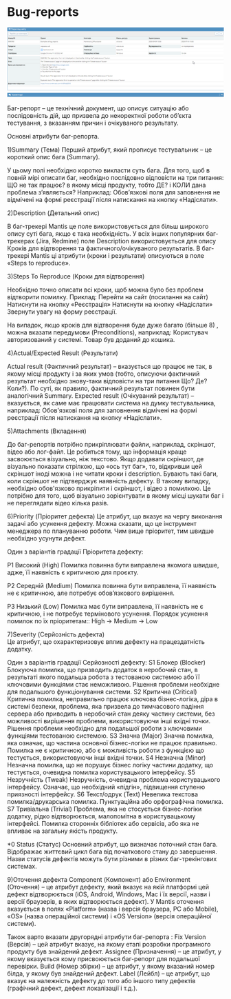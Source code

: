 # Bug-reports

![img](https://github.com/DariaStavytska/Bug-reports/blob/main/%D0%BF%D1%80%D0%B8%D0%BA%D0%BB%D0%B0%D0%B4.png)

Баг-репорт – це технічний документ, що описує ситуацію або послідовність дій, що призвела до некоректної роботи об’єкта тестування, з вказанням причин і очікуваного результату. 

Основні атрибути баг-репорта.

1)Summary (Тема)
Перший атрибут, який прописує тестувальник – це короткий опис бага (Summary).

У цьому полі необхідно коротко викласти суть бага. Для того, щоб в повній мірі описати баг, необхідно послідовно відповісти на три питання: ЩО не так працює? в якому місці продукту, тобто ДЕ? і КОЛИ дана проблема з’являється?
Наприклад:
Обов’язкові поля для заповнення не відмічені на формі реєстрації після натискання на кнопку «Надіслати».

2)Description (Детальний опис)

В баг-трекері Mantis це поле використовується для більш широкого опису суті бага, якщо є така необхідність. У всіх інших популярних баг-трекерах (Jira, Redmine) поле Description використовується для опису Кроків для відтворення та фактичного/очікуваного результатів.
В баг-трекері Mantis ці атрибути (кроки і результати) описуються в поле «Steps to reproduce».

3)Steps To Reproduce (Кроки для відтворення)

Необхідно точно описати всі кроки, щоб можна було без проблем відтворити помилку.
Приклад:
Перейти на сайт (посилання на сайт)
Натиснути на кнопку «Реєстрація»
Натиснути на кнопку «Надіслати»
Звернути увагу на форму реєстрації.

На випадок, якщо кроків для відтворення буде дуже багато (більше 8) , можна вказати передумови (Preconditions), наприклад:
Користувач авторизований у системі.
Товар був доданий до кошика.

4)Actual/Expected Result (Результати)

Actual result (Фактичний результат) – вказується що працює не так, в якому місці продукту і за яких умов (тобто, описуючи фактичний результат необхідно знову-таки відповісти на три питання Що? Де? Коли?). По суті, як правило, фактичний результат повинен бути аналогічний Summary.
Expected result (Очікуваний результат) – вказується, як саме має працювати система на думку тестувальника, наприклад: 
Обов'язкові поля для заповнення відмічені на формі реєстрації після натискання на кнопку «Надіслати».

5)Attachments (Вкладення)

До баг-репортів потрібно прикріплювати файли, наприклад, скріншот, відео або лог-файл. Це робиться тому, що інформація краще засвоюється візуально, ніж текстово. Якщо додавати скріншот, де візуально показати стрілкою, що «ось тут баг», то, відкривши цей скріншот іноді можна і не читати кроки і description.
Бувають такі баги, коли скріншот не підтверджує наявність дефекту. В такому випадку, необхідно обов'язково прикріпити і скріншот, і відео з помилкою. Це потрібно для того, щоб візуально зорієнтувати в якому місці шукати баг і не переглядати відео кілька разів.

6)Priority (Пріоритет дефекта)
Це атрибут, що вказує на чергу виконання задачі або усунення дефекту. Можна сказати, що це інструмент менеджера по плануванню роботи. Чим вище пріоритет, тим швидше необхідно усунути дефект. 

Один з варіантів градації Пріоритета дефекту:

P1 Високий (High)
Помилка повинна бути виправлена якомога швидше, адже, її наявність є критичною для проєкту.

P2 Середній (Medium)
Помилка повинна бути виправлена, її наявність не є критичною, але потребує обов’язкового вирішення.

P3 Низький (Low)
Помилка має бути виправлена, її наявність не є критичною, і не потребує термінового усунення. 
Порядок усунення помилок по їх пріоритетам:: High -> Medium -> Low

7)Severity (Серйозність дефекта)  
Це атрибут, що охарактеризовує вплив дефекту на працездатність додатку.

Один з варіантів градації Серйозності дефекту:
S1 Блокер (Blocker)
Блокуюча помилка, що призводить додаток в неробочий стан, в результаті якого подальша робота з тестованою системою або її ключовими функціями стає неможливою. Рішення проблеми необхідне для подальшого функціонування системи.
S2 Критична (Critical)
Критична помилка, неправильно працює ключова бізнес-логіка, діра в системі безпеки, проблема, яка призвела до тимчасового падіння сервера або приводить в неробочий стан деяку частину системи, без можливості вирішення проблеми, використовуючи інші вхідні точки. Рішення проблеми необхідно для подальшої роботи з ключовими функціями тестованою системою.
S3 Значна (Major)
Значна помилка, яка означає, що частина основної бізнес-логіки не працює правильно. Помилка не є критичною, або є можливість роботи з функцією що тестується, використовуючи інші вхідні точки. 
S4 Незначна (Minor)
Незначна помилка, що не порушує бізнес логіку частини додатку, що тестується, очевидна помилка користувацького інтерфейсу.
S5 Незручність (Tweak)
Незручність, очевидна проблема користувацького інтерфейсу. Означає, що необхідний «підгін», підвищення ступеню приязності інтерфейсу.
S6 Текст/одрук (Text)
Невелика текстова помилка/друкарська помилка. Пунктуаційна або орфографічна помилка.
S7 Тривіальна (Trivial)
Проблема, яка не стосується бізнес-логіки додатку, рідко відтворюється, малопомітна в користувацькому інтерфейсі. Помилка сторонніх бібліотек або сервісів, або яка не впливає на загальну якість продукту.

*0 Status (Статус)
Основний атрибут, що визначає поточний стан бага. Відображає життєвий цикл бага від початкового стану до завершення. 
Назви статусів дефектів можуть бути різними в різних баг-трекінгових системах.

9)Оточення дефекта
Component (Компонент) або Environment (Оточення) – це атрибут дефекту, який вказує на якій платформі цей дефект відтворюється (iOS, Android, Windows, Mac і їх версії, назви і версії браузерів, в яких відтворюється дефект). У Mantis оточення вказується в полях «Platform» (назва і версія браузера, PC або Mobile), «OS» (назва операційної системи) і «OS Version» (версія операційної системи).

Також варто вказати другорядні атрибути баг-репорта :
Fix Version (Версія) – цей атрибут вказує, на якому етапі розробки програмного продукту був знайдений дефект. 
Assignee (Призначення) – це атрибут, у якому вказується кому присвоюється баг-репорт для подальшої перевірки.
Build (Номер збірки) – це атрибут, у якому вказаний номер білда, у якому був знайдений дефект. 
Label (Лейбл) – це атрибут, що вказує на належність дефекту до того або іншого типу дефектів (графічний дефект, дефект локалізації і т.д.).
